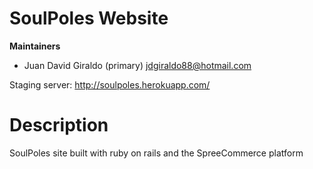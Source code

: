 SoulPoles Website
============

**Maintainers** 
* Juan David Giraldo (primary) jdgiraldo88@hotmail.com

Staging server: http://soulpoles.herokuapp.com/

Description
============

SoulPoles site built with ruby on rails and the SpreeCommerce platform 
